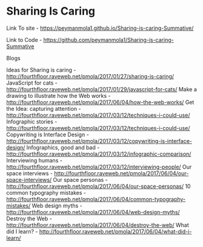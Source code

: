 # Sharing Is Caring

Link To site - https://peymanmola1.github.io/Sharing-is-caring-Summative/

Link to Code - https://github.com/peymanmola1/Sharing-is-caring-Summative

Blogs

Ideas for Sharing is caring - http://fourthfloor.raveweb.net/pmola/2017/01/27/sharing-is-caring/
JavaScript for cats - http://fourthfloor.raveweb.net/pmola/2017/01/29/javascript-for-cats/
Make a drawing to illustrate how the Web works - http://fourthfloor.raveweb.net/pmola/2017/06/04/how-the-web-works/
Get the Idea: capturing attention - http://fourthfloor.raveweb.net/pmola/2017/03/12/techniques-i-could-use/
Infographic stories - http://fourthfloor.raveweb.net/pmola/2017/03/12/techniques-i-could-use/
Copywriting is Interface Design - http://fourthfloor.raveweb.net/pmola/2017/03/12/copywriting-is-interface-design/
Infographics, good and bad - http://fourthfloor.raveweb.net/pmola/2017/03/12/infographic-comparison/
Interviewing humans - http://fourthfloor.raveweb.net/pmola/2017/03/12/interviewing-people/
Our space interviews - http://fourthfloor.raveweb.net/pmola/2017/06/04/our-space-interviews/
Our space personas - http://fourthfloor.raveweb.net/pmola/2017/06/04/our-space-personas/
10 common typography mistakes - http://fourthfloor.raveweb.net/pmola/2017/06/04/common-typography-mistakes/
Web design myths - http://fourthfloor.raveweb.net/pmola/2017/06/04/web-design-myths/
Destroy the Web - http://fourthfloor.raveweb.net/pmola/2017/06/04/destroy-the-web/
What did I learn? - http://fourthfloor.raveweb.net/pmola/2017/06/04/what-did-i-learn/







 
 
 
 
 
 
 
 
 
 
 
 
 
 

